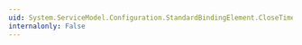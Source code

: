 ```yaml
---
uid: System.ServiceModel.Configuration.StandardBindingElement.CloseTimeout
internalonly: False
---
```

